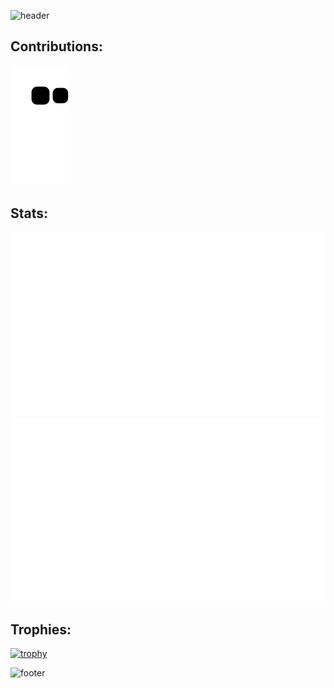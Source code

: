 <!-- https://github.com/jstrieb/github-stats -->
<!-- https://github.com/gleich/profile_stack -->
<!-- https://github.com/abhisheknaiidu/awesome-github-profile-readme#github-actions- -->

<!-- https://github.com/kyechan99/capsule-render -->
![header](https://capsule-render.vercel.app/api?type=waving&color=timeGradient&height=250&section=header&text=Jo%20Rocca:%20blockchain%20developer&fontSize=40)

## Contributions:

![snake gif](https://github.com/jrocca82/jrocca82/blob/output/github-contribution-grid-snake.svg)

## Stats:
![](https://raw.githubusercontent.com/jrocca82/git-profile/master/generated/overview.svg#gh-dark-mode-only)
![](https://raw.githubusercontent.com/jrocca82/git-profile/master/generated/languages.svg#gh-dark-mode-only)

## Trophies:
<!-- https://github.com/ryo-ma/github-profile-trophy -->
[![trophy](https://github-profile-trophy.vercel.app/?username=jrocca82&theme=onedark)](https://github.com/jrocca82/github-profile-trophy)

![footer](https://capsule-render.vercel.app/api?section=footer&type=waving&color=timeGradient)
